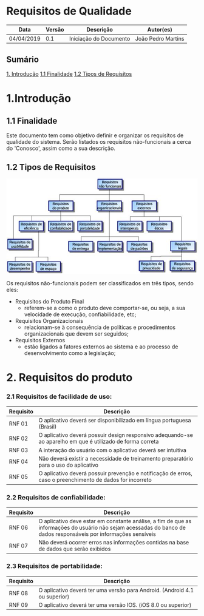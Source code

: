 # Requisitos de Qualidade

| **Data** | **Versão** | **Descrição** | **Autor(es)** |
|---|---|---|---|
|04/04/2019 | 0.1 | Iniciação do Documento | João Pedro Martins |

## Sumário
[1. Introdução](#_1introdução) 
[1.1 Finalidade](#_11-finalidade)
[1.2 Tipos de Requisitos](#_12-tipos-de-requisitos)


# 1.Introdução

## 1.1 Finalidade
Este documento tem como objetivo definir e organizar os requisitos de qualidade do sistema. Serão listados os requisitos não-funcionais a cerca do 'Conosco', assim como a sua descrição.

## 1.2 Tipos de Requisitos
![Tipos de Requisitos](/_media/req_nf.jpg)

Os requisitos não-funcionais podem ser classificados em três tipos, sendo eles:
- Requisitos do Produto Final
   - referem-se a como o produto deve comportar-se, ou seja, a sua velocidade de execução, confiabilidade, etc;
- Requisitos Organizacionais
   - relacionam-se à consequência de políticas e procedimentos organizacionais que devem ser seguidos;
- Requisitos Externos
   - estão ligados a fatores externos ao sistema e ao processo de desenvolvimento como a legislação;

# 2. Requisitos do produto

### 2.1 Requisitos de facilidade de uso:
| **Requisito** | **Descrição**|
|---|---|
|RNF 01|O aplicativo deverá ser disponibilizado em língua portuguesa (Brasil)|
|RNF 02|O aplicativo deverá possuir design responsivo adequando-se ao aparelho em que é utilizado de forma correta|
|RNF 03|A interação do usuário com o aplicativo deverá ser intuitiva|
|RNF 04| Não deverá existir a necessidade de treinamento preparatório para o uso do aplicativo|
|RNF 05| O aplicativo deverá possuir prevenção e notificação de erros, caso o preenchimento de dados for incorreto |

### 2.2  Requisitos de confiabilidade:
| **Requisito** | **Descrição**|
|---|---|
|RNF 06|O aplicativo deve estar em constante análise, a fim de que as informações do usuário não sejam acessadas do banco de dados responsáveis por informações sensíveis |
|RNF 07| Não deverá ocorrer erros nas informações contidas na base de dados que serão exibidos |

### 2.3 Requisitos de portabilidade:
| **Requisito** | **Descrição**|
|---|---|
|RNF 08|O aplicativo deverá ter uma versão para Android. (Android 4.1 ou superior)|
|RNF 09| O aplicativo deverá ter uma versão IOS. (iOS 8.0 ou superior)|